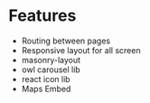 # Features 
- Routing between pages
- Responsive layout for all screen 
- masonry-layout
- owl carousel lib
- react icon lib
- Maps Embed 
